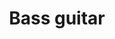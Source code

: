 ---
title: Bass guitar
image:
  caption: "Image credit: [**Unsplash**](https://unsplash.com)"
share: false
featured: true
---